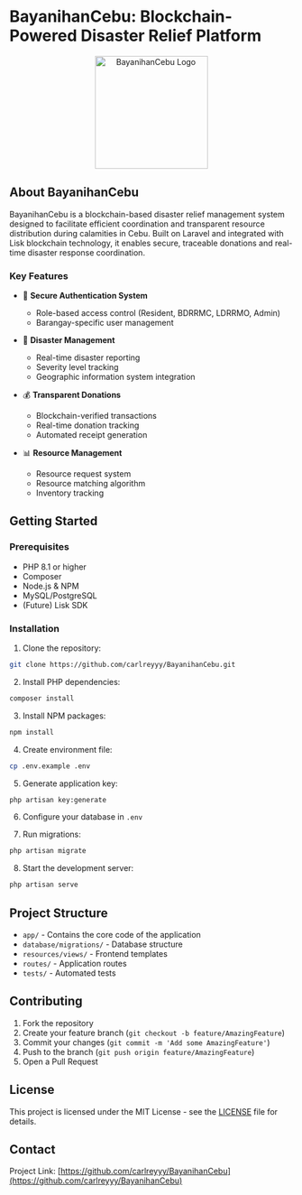 # BayanihanCebu: Blockchain-Powered Disaster Relief Platform

<p align="center">
  <img src="https://via.placeholder.com/200" alt="BayanihanCebu Logo" width="200">
</p>

## About BayanihanCebu

BayanihanCebu is a blockchain-based disaster relief management system designed to facilitate efficient coordination and transparent resource distribution during calamities in Cebu. Built on Laravel and integrated with Lisk blockchain technology, it enables secure, traceable donations and real-time disaster response coordination.

### Key Features

- 🔐 **Secure Authentication System**
  - Role-based access control (Resident, BDRRMC, LDRRMO, Admin)
  - Barangay-specific user management

- 🌊 **Disaster Management**
  - Real-time disaster reporting
  - Severity level tracking
  - Geographic information system integration

- 💰 **Transparent Donations**
  - Blockchain-verified transactions
  - Real-time donation tracking
  - Automated receipt generation

- 📊 **Resource Management**
  - Resource request system
  - Resource matching algorithm
  - Inventory tracking

## Getting Started

### Prerequisites

- PHP 8.1 or higher
- Composer
- Node.js & NPM
- MySQL/PostgreSQL
- (Future) Lisk SDK

### Installation

1. Clone the repository:
```bash
git clone https://github.com/carlreyyy/BayanihanCebu.git
```

2. Install PHP dependencies:
```bash
composer install
```

3. Install NPM packages:
```bash
npm install
```

4. Create environment file:
```bash
cp .env.example .env
```

5. Generate application key:
```bash
php artisan key:generate
```

6. Configure your database in `.env`

7. Run migrations:
```bash
php artisan migrate
```

8. Start the development server:
```bash
php artisan serve
```

## Project Structure

- `app/` - Contains the core code of the application
- `database/migrations/` - Database structure
- `resources/views/` - Frontend templates
- `routes/` - Application routes
- `tests/` - Automated tests

## Contributing

1. Fork the repository
2. Create your feature branch (`git checkout -b feature/AmazingFeature`)
3. Commit your changes (`git commit -m 'Add some AmazingFeature'`)
4. Push to the branch (`git push origin feature/AmazingFeature`)
5. Open a Pull Request

## License

This project is licensed under the MIT License - see the [LICENSE](LICENSE) file for details.

## Contact

Project Link: [https://github.com/carlreyyy/BayanihanCebu](https://github.com/carlreyyy/BayanihanCebu)
